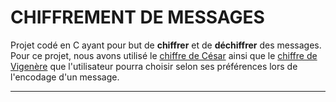 <img  style="float: left; margin: 0 10px 0 0; " alt="" src="https://cdn.discordapp.com/attachments/895662497464463391/964420944166805534/Group_5.png">

# **CHIFFREMENT DE MESSAGES**
<div>
Projet codé en C ayant pour but de <strong>chiffrer</strong> et de <strong>déchiffrer</strong> des messages. Pour ce projet, nous avons utilisé le <a href="https://fr.wikipedia.org/wiki/Chiffrement_par_d%C3%A9calage">chiffre de César</a> ainsi que le <a href="https://fr.wikipedia.org/wiki/Chiffre_de_Vigen%C3%A8re">chiffre de Vigenère</a> que l'utilisateur pourra choisir selon ses préférences lors de l'encodage d'un message.
</div>


---

<!-- à compléter  -->

